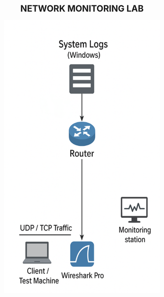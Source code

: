 <h1 = align=center>NETWORK MONITORING LAB </h1>

<p align="center">
<img width="756" height="883" alt="Untitled Diagram drawio (3)" src="https://raw.githubusercontent.com/DanielTsang26/network-monitoring-lab-windows/refs/heads/main/windows_network_lab.png" />
</p>

